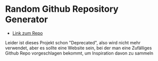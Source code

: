 # Random Github Repository Generator
- [Link zum Repo](https://github.com/zonetecde/random-github-repo)

Leider ist dieses Projekt schon "Deprecated", also wird nicht mehr verwendet, aber es sollte eine Website sein, bei der man eine Zufälliges Github Repo vorgeschlagen bekommt, um Inspiration davon zu sammeln